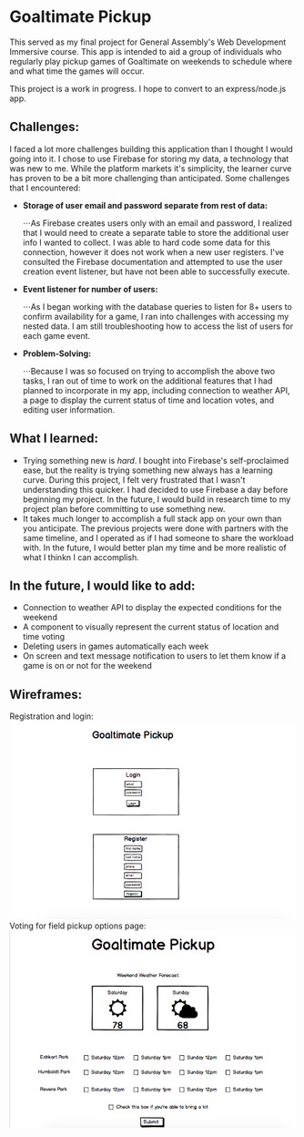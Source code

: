 # Goaltimate Pickup
This served as my final project for General Assembly's Web Development Immersive course. This app is intended to aid a group of individuals who regularly play pickup games of Goaltimate on weekends to schedule where and what time the games will occur.

This project is a work in progress. I hope to convert to an express/node.js app.

## Challenges:
I faced a lot more challenges building this application than I thought I would going into it. I chose to use Firebase for storing my data, a technology that was new to me. While the platform markets it's simplicity, the learner curve has proven to be a bit more challenging than anticipated. Some challenges that I encountered:
* __Storage of user email and password separate from rest of data:__

    ⋅⋅⋅As Firebase creates users only with an email and password, I realized that I would need to create a separate table to store the additional user info I wanted to collect. I was able to hard code some data for this connection, however it does not work when a new user registers. I've consulted the Firebase documentation and attempted to use the user creation event listener, but have not been able to successfully execute.

* __Event listener for number of users:__ 

    ⋅⋅⋅As I began working with the database queries to listen for 8+ users to confirm availability for a game, I ran into challenges with accessing my nested data. I am still troubleshooting how to access the list of users for each game event.

* __Problem-Solving:__

	⋅⋅⋅Because I was so focused on trying to accomplish the above two tasks, I ran out of time to work on the additional features that I had planned to incorporate in my app, including connection to weather API, a page to display the current status of time and location votes, and editing user information.

## What I learned:
* Trying something new is *hard*. I bought into Firebase's self-proclaimed ease, but the reality is trying something new always has a learning curve. During this project, I felt very frustrated that I wasn't understanding this quicker. I had decided to use Firebase a day before beginning my project. In the future, I would build in research time to my project plan before committing to use something new.
* It takes much longer to accomplish a full stack app on your own than you anticipate. The previous projects were done with partners with the same timeline, and I operated as if I had someone to share the workload with. In the future, I would better plan my time and be more realistic of what I thinkn I can accomplish.

## In the future, I would like to add:
* Connection to weather API to display the expected conditions for the weekend
* A component to visually represent the current status of location and time voting
* Deleting users in games automatically each week
* On screen and text message notification to users to let them know if a game is on or not for the weekend

## Wireframes:
Registration and login:
![alt text](public/images/login.png)
Voting for field pickup options page:
![alt text](public/images/usergameavailability.png)